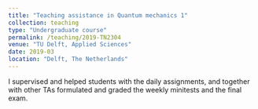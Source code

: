 ```yaml
---
title: "Teaching assistance in Quantum mechanics 1"
collection: teaching
type: "Undergraduate course"
permalink: /teaching/2019-TN2304
venue: "TU Delft, Applied Sciences"
date: 2019-03
location: "Delft, The Netherlands"
---
```


I supervised and helped students with the daily assignments, and together with other TAs formulated and graded the weekly minitests and the final exam.